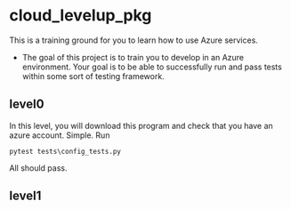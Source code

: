 # cloud_levelup_pkg
This is a training ground for you to learn how to use Azure services.
- The goal of this project is to train you to develop in an Azure environment. Your goal is to be able to successfully run and pass tests within some sort of testing framework.

## level0
In this level, you will download this program and check that you have an azure account. Simple. Run 
```
pytest tests\config_tests.py
```
All should pass.

## level1